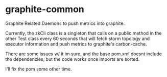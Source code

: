 # graphite-common
Graphite Related Daemons to push metrics into graphite.

Currently, the zkCli class is a singleton that calls on a public method in the other Test class every 60 seconds that will fetch storm topology and executor information and push metrics to graphite's carbon-cache.

There are some issues w/ it im sure, and the base pom.xml doesnt include the dependencies, but the code works once imports are sorted.

I'll fix the pom some other time.
